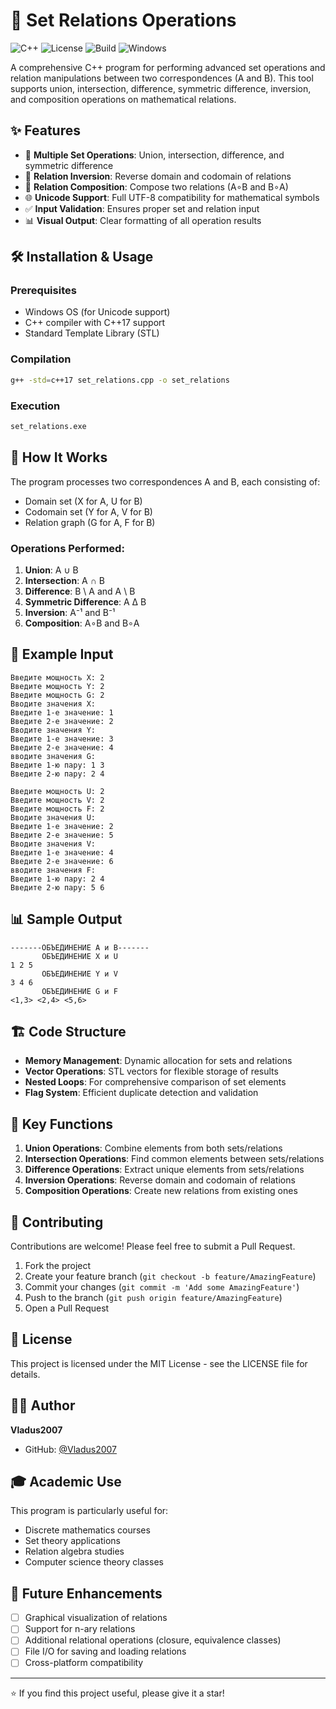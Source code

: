 # 🔄 Set Relations Operations

![C++](https://img.shields.io/badge/C++-17-blue.svg)
![License](https://img.shields.io/badge/license-MIT-green.svg)
![Build](https://img.shields.io/badge/build-passing-brightgreen.svg)
![Windows](https://img.shields.io/badge/platform-Windows-lightgrey.svg)

A comprehensive C++ program for performing advanced set operations and relation manipulations between two correspondences (A and B). This tool supports union, intersection, difference, symmetric difference, inversion, and composition operations on mathematical relations.

## ✨ Features

- 🔄 **Multiple Set Operations**: Union, intersection, difference, and symmetric difference
- 🔁 **Relation Inversion**: Reverse domain and codomain of relations
- 🧩 **Relation Composition**: Compose two relations (A∘B and B∘A)
- 🌐 **Unicode Support**: Full UTF-8 compatibility for mathematical symbols
- ✅ **Input Validation**: Ensures proper set and relation input
- 📊 **Visual Output**: Clear formatting of all operation results

## 🛠️ Installation & Usage

### Prerequisites
- Windows OS (for Unicode support)
- C++ compiler with C++17 support
- Standard Template Library (STL)

### Compilation
```bash
g++ -std=c++17 set_relations.cpp -o set_relations
```

### Execution
```bash
set_relations.exe
```

## 📖 How It Works

The program processes two correspondences A and B, each consisting of:
- Domain set (X for A, U for B)
- Codomain set (Y for A, V for B)  
- Relation graph (G for A, F for B)

### Operations Performed:
1. **Union**: A ∪ B
2. **Intersection**: A ∩ B  
3. **Difference**: B \ A and A \ B
4. **Symmetric Difference**: A Δ B
5. **Inversion**: A⁻¹ and B⁻¹
6. **Composition**: A∘B and B∘A

## 🧮 Example Input

```
Введите мощность X: 2
Введите мощность Y: 2  
Введите мощность G: 2
Вводите значения X:
Введите 1-e значение: 1
Введите 2-e значение: 2
Вводите значения Y:
Введите 1-e значение: 3
Введите 2-e значение: 4
вводите значения G:
Введите 1-ю пару: 1 3
Введите 2-ю пару: 2 4

Введите мощность U: 2
Введите мощность V: 2
Введите мощность F: 2
Вводите значения U:
Введите 1-e значение: 2
Введите 2-e значение: 5
Вводите значения V:
Введите 1-e значение: 4
Введите 2-e значение: 6
вводите значения F:
Введите 1-ю пару: 2 4
Введите 2-ю пару: 5 6
```

## 📊 Sample Output

```
-------ОБЪЕДИНЕНИЕ A и В-------
       ОБЪЕДИНЕНИЕ X и U
1 2 5 
       ОБЪЕДИНЕНИЕ Y и V
3 4 6 
       ОБЪЕДИНЕНИЕ G и F
<1,3> <2,4> <5,6> 
```

## 🏗️ Code Structure

- **Memory Management**: Dynamic allocation for sets and relations
- **Vector Operations**: STL vectors for flexible storage of results
- **Nested Loops**: For comprehensive comparison of set elements
- **Flag System**: Efficient duplicate detection and validation

## 🎯 Key Functions

1. **Union Operations**: Combine elements from both sets/relations
2. **Intersection Operations**: Find common elements between sets/relations  
3. **Difference Operations**: Extract unique elements from sets/relations
4. **Inversion Operations**: Reverse domain and codomain of relations
5. **Composition Operations**: Create new relations from existing ones

## 🤝 Contributing

Contributions are welcome! Please feel free to submit a Pull Request.

1. Fork the project
2. Create your feature branch (`git checkout -b feature/AmazingFeature`)
3. Commit your changes (`git commit -m 'Add some AmazingFeature'`)
4. Push to the branch (`git push origin feature/AmazingFeature`)
5. Open a Pull Request

## 📝 License

This project is licensed under the MIT License - see the LICENSE file for details.

## 🙋‍♂️ Author

**Vladus2007**
- GitHub: [@Vladus2007](https://github.com/Vladus2007)

## 🎓 Academic Use

This program is particularly useful for:
- Discrete mathematics courses
- Set theory applications
- Relation algebra studies
- Computer science theory classes

## 🔮 Future Enhancements

- [ ] Graphical visualization of relations
- [ ] Support for n-ary relations
- [ ] Additional relational operations (closure, equivalence classes)
- [ ] File I/O for saving and loading relations
- [ ] Cross-platform compatibility

---

⭐️ If you find this project useful, please give it a star!

